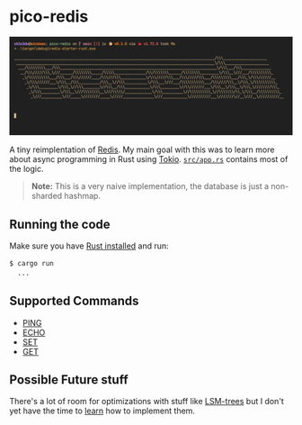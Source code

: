 # pico-redis

![Terminal Demo](./assets/demo.png)

A tiny reimplentation of [Redis](https://redis.io/).
My main goal with this was to learn more about async programming in Rust using [Tokio](https://tokio.rs).
[`src/app.rs`](./src/app.rs) contains most of the logic.

>**Note:** This is a very naive implementation, the database is just a non-sharded hashmap.

## Running the code

Make sure you have [Rust installed](https://rustup.rs/) and run:

```sh
$ cargo run
  ...
```

## Supported Commands

- [PING](https://redis.io/commands/ping/)
- [ECHO](https://redis.io/commands/echo/)
- [SET](https://redis.io/commands/set/)
- [GET](https://redis.io/commands/get/)

## Possible Future stuff

There's a lot of room for optimizations with stuff like [LSM-trees](https://en.wikipedia.org/wiki/Log-structured_merge-tree) but I don't yet have the time to [learn](https://skyzh.github.io/mini-lsm/) how to implement them.
